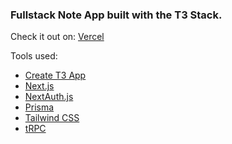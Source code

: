 ### Fullstack Note App built with the T3 Stack.

Check it out on:
[Vercel](https://note-app-svenrisse.vercel.app/)

Tools used:

- [Create T3 App](https://create.t3.gg/)
- [Next.js](https://nextjs.org)
- [NextAuth.js](https://next-auth.js.org)
- [Prisma](https://prisma.io)
- [Tailwind CSS](https://tailwindcss.com)
- [tRPC](https://trpc.io)
